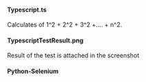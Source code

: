 #### Typescript.ts 
 
 Calculates of 1^2 + 2^2 + 3^2 +.... + n^2.

#### TypescriptTestResult.png
 Result of the test is attached in the screenshot

#### Python-Selenium
